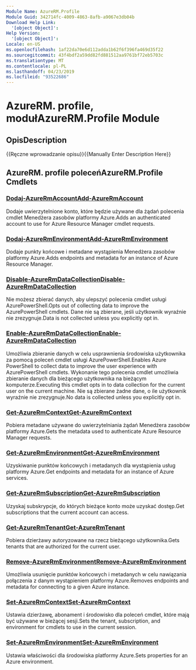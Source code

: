 ```yaml
---
Module Name: AzureRM.Profile
Module Guid: 342714fc-4009-4863-8afb-a9067e3db04b
Download Help Link:
  '[object Object]': 
Help Version:
  '[object Object]': 
Locale: en-US
ms.openlocfilehash: 1af22da70e6d112adda1b62f6f396fa469d35f22
ms.sourcegitcommit: 43f4bdf2a59dd82fd881512aa9761bf72eb5703c
ms.translationtype: MT
ms.contentlocale: pl-PL
ms.lasthandoff: 04/23/2019
ms.locfileid: "93522686"
---
```

# <span data-ttu-id="8d556-101">AzureRM. profile, moduł</span><span class="sxs-lookup"><span data-stu-id="8d556-101">AzureRM.Profile Module</span></span>
## <span data-ttu-id="8d556-102">Opis</span><span class="sxs-lookup"><span data-stu-id="8d556-102">Description</span></span>
<span data-ttu-id="8d556-103">{{Ręczne wprowadzanie opisu}}</span><span class="sxs-lookup"><span data-stu-id="8d556-103">{{Manually Enter Description Here}}</span></span>

## <span data-ttu-id="8d556-104">AzureRM. profile poleceń</span><span class="sxs-lookup"><span data-stu-id="8d556-104">AzureRM.Profile Cmdlets</span></span>
### [<span data-ttu-id="8d556-105">Dodaj-AzureRmAccount</span><span class="sxs-lookup"><span data-stu-id="8d556-105">Add-AzureRmAccount</span></span>](Add-AzureRmAccount.md)
<span data-ttu-id="8d556-106">Dodaje uwierzytelnione konto, które będzie używane dla żądań polecenia cmdlet Menedżera zasobów platformy Azure.</span><span class="sxs-lookup"><span data-stu-id="8d556-106">Adds an authenticated account to use for Azure Resource Manager cmdlet requests.</span></span>

### [<span data-ttu-id="8d556-107">Dodaj-AzureRmEnvironment</span><span class="sxs-lookup"><span data-stu-id="8d556-107">Add-AzureRmEnvironment</span></span>](Add-AzureRmEnvironment.md)
<span data-ttu-id="8d556-108">Dodaje punkty końcowe i metadane wystąpienia Menedżera zasobów platformy Azure.</span><span class="sxs-lookup"><span data-stu-id="8d556-108">Adds endpoints and metadata for an instance of Azure Resource Manager.</span></span>

### [<span data-ttu-id="8d556-109">Disable-AzureRmDataCollection</span><span class="sxs-lookup"><span data-stu-id="8d556-109">Disable-AzureRmDataCollection</span></span>](Disable-AzureRmDataCollection.md)
<span data-ttu-id="8d556-110">Nie możesz zbierać danych, aby ulepszyć polecenia cmdlet usługi AzurePowerShell.</span><span class="sxs-lookup"><span data-stu-id="8d556-110">Opts out of collecting data to improve the AzurePowerShell cmdlets.</span></span> <span data-ttu-id="8d556-111">Dane nie są zbierane, jeśli użytkownik wyraźnie nie zrezygnuje.</span><span class="sxs-lookup"><span data-stu-id="8d556-111">Data is not collected unless you explicitly opt in.</span></span>

### [<span data-ttu-id="8d556-112">Enable-AzureRmDataCollection</span><span class="sxs-lookup"><span data-stu-id="8d556-112">Enable-AzureRmDataCollection</span></span>](Enable-AzureRmDataCollection.md)
<span data-ttu-id="8d556-113">Umożliwia zbieranie danych w celu usprawnienia środowiska użytkownika za pomocą poleceń cmdlet usługi AzurePowerShell.</span><span class="sxs-lookup"><span data-stu-id="8d556-113">Enables Azure PowerShell to collect data to improve the user experience with AzurePowerShell cmdlets.</span></span>
<span data-ttu-id="8d556-114">Wykonanie tego polecenia cmdlet umożliwia zbieranie danych dla bieżącego użytkownika na bieżącym komputerze.</span><span class="sxs-lookup"><span data-stu-id="8d556-114">Executing this cmdlet opts in to data collection for the current user on the current machine.</span></span>
<span data-ttu-id="8d556-115">Nie są zbierane żadne dane, o ile użytkownik wyraźnie nie zrezygnuje.</span><span class="sxs-lookup"><span data-stu-id="8d556-115">No data is collected unless you explicitly opt in.</span></span>

### [<span data-ttu-id="8d556-116">Get-AzureRmContext</span><span class="sxs-lookup"><span data-stu-id="8d556-116">Get-AzureRmContext</span></span>](Get-AzureRmContext.md)
<span data-ttu-id="8d556-117">Pobiera metadane używane do uwierzytelniania żądań Menedżera zasobów platformy Azure.</span><span class="sxs-lookup"><span data-stu-id="8d556-117">Gets the metadata used to authenticate Azure Resource Manager requests.</span></span>

### [<span data-ttu-id="8d556-118">Get-AzureRmEnvironment</span><span class="sxs-lookup"><span data-stu-id="8d556-118">Get-AzureRmEnvironment</span></span>](Get-AzureRmEnvironment.md)
<span data-ttu-id="8d556-119">Uzyskiwanie punktów końcowych i metadanych dla wystąpienia usług platformy Azure.</span><span class="sxs-lookup"><span data-stu-id="8d556-119">Get endpoints and metadata for an instance of Azure services.</span></span>

### [<span data-ttu-id="8d556-120">Get-AzureRmSubscription</span><span class="sxs-lookup"><span data-stu-id="8d556-120">Get-AzureRmSubscription</span></span>](Get-AzureRmSubscription.md)
<span data-ttu-id="8d556-121">Uzyskaj subskrypcje, do których bieżące konto może uzyskać dostęp.</span><span class="sxs-lookup"><span data-stu-id="8d556-121">Get subscriptions that the current account can access.</span></span>

### [<span data-ttu-id="8d556-122">Get-AzureRmTenant</span><span class="sxs-lookup"><span data-stu-id="8d556-122">Get-AzureRmTenant</span></span>](Get-AzureRmTenant.md)
<span data-ttu-id="8d556-123">Pobiera dzierżawy autoryzowane na rzecz bieżącego użytkownika.</span><span class="sxs-lookup"><span data-stu-id="8d556-123">Gets tenants that are authorized for the current user.</span></span>

### [<span data-ttu-id="8d556-124">Remove-AzureRmEnvironment</span><span class="sxs-lookup"><span data-stu-id="8d556-124">Remove-AzureRmEnvironment</span></span>](Remove-AzureRmEnvironment.md)
<span data-ttu-id="8d556-125">Umożliwia usunięcie punktów końcowych i metadanych w celu nawiązania połączenia z danym wystąpieniem platformy Azure.</span><span class="sxs-lookup"><span data-stu-id="8d556-125">Removes endpoints and metadata for connecting to a given Azure instance.</span></span>

### [<span data-ttu-id="8d556-126">Set-AzureRmContext</span><span class="sxs-lookup"><span data-stu-id="8d556-126">Set-AzureRmContext</span></span>](Set-AzureRmContext.md)
<span data-ttu-id="8d556-127">Ustawia dzierżawę, abonament i środowisko dla poleceń cmdlet, które mają być używane w bieżącej sesji.</span><span class="sxs-lookup"><span data-stu-id="8d556-127">Sets the tenant, subscription, and environment for cmdlets to use in the current session.</span></span>

### [<span data-ttu-id="8d556-128">Set-AzureRmEnvironment</span><span class="sxs-lookup"><span data-stu-id="8d556-128">Set-AzureRmEnvironment</span></span>](Set-AzureRmEnvironment.md)
<span data-ttu-id="8d556-129">Ustawia właściwości dla środowiska platformy Azure.</span><span class="sxs-lookup"><span data-stu-id="8d556-129">Sets properties for an Azure environment.</span></span>

